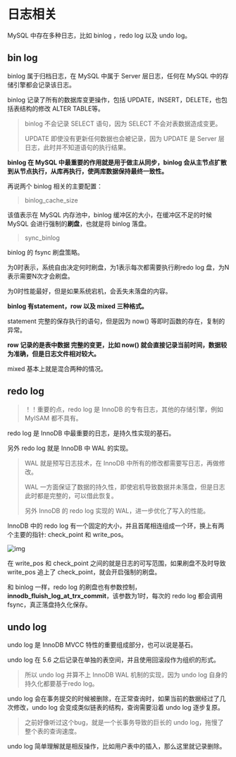 # 日志相关



MySQL 中存在多种日志，比如 binlog ，redo log 以及 undo log。



## bin log

 binlog 属于归档日志，在 MySQL 中属于 Server 层日志，任何在 MySQL 中的存储引擎都会记录该日志。

binlog  记录了所有的数据库变更操作，包括 UPDATE，INSERT，DELETE，也包括表结构的修改 ALTER TABLE等。

> binlog 不会记录 SELECT 语句，因为 SELECT 不会对表数据造成变更。
>
> UPDATE 即使没有更新任何数据也会被记录，因为 UPDATE 是 Server 层日志，此时并不知道语句的执行结果。

**binlog 在 MySQL 中最重要的作用就是用于做主从同步，binlog 会从主节点扩散到从节点执行，从库再执行，使两库数据保持最终一致性。**

再说两个 binlog 相关的主要配置：

> binlog_cache_size

该值表示在 MySQL 内存池中，binlog 缓冲区的大小，在缓冲区不足的时候 MySQL 会进行强制的**刷盘**，也就是将 binlog 落盘。

> sync_binlog 

binlog 的 fsync 刷盘策略。

为0时表示，系统自由决定何时刷盘，为1表示每次都需要执行刷redo log 盘，为N表示需要N次才会刷盘。

为0时性能最好，但是如果系统宕机，会丢失未落盘的内容。



**binlog 有statement，row 以及 mixed 三种格式。**

statement 完整的保存执行的语句，但是因为 now() 等即时函数的存在，复制的异常。

**row 记录的是表中数据 完整的变更，比如 now() 就会直接记录当前时间，数据较为准确，但是日志文件相对较大。**

mixed 基本上就是混合两种的情况。





## redo log

> ！！重要的点，redo log 是 InnoDB 的专有日志，其他的存储引擎，例如 MyISAM 都不具有。

redo log 是 InnoDB 中最重要的日志，是持久性实现的基石。

另外 redo log 就是 InnoDB 中 WAL 的实现。

> WAL 就是预写日志技术，在 InnoDB 中所有的修改都需要写日志，再做修改。
>
> WAL 一方面保证了数据的持久性，即使宕机导致数据并未落盘，但是日志此时都是完整的，可以借此恢复。
>
> 另外 InnoDB 的 redo log 实现的 WAL，进一步优化了写入的性能。

InnoDB 中的 redo log 有一个固定的大小，并且首尾相连组成一个环，换上有两个主要的指针: check_point 和 write_pos。

![img](https://chenqwwq-img.oss-cn-beijing.aliyuncs.com/img/16a7950217b3f0f4ed02db5db59562a7.png)

在 write_pos 和 check_point 之间的就是日志的可写范围，如果刷盘不及时导致 write_pos 追上了 check_point，就会开启强制的刷盘。

和 binlog 一样，redo log 的刷盘也有参数控制，**innodb_fluish_log_at_trx_commit**，该参数为1时，每次的 redo log 都会调用 fsync，真正落盘持久化保存。



## undo log

undo log 是 InnoDB MVCC 特性的重要组成部分，也可以说是基石。

undo log 在 5.6 之后记录在单独的表空间，并且使用回滚段作为组织的形式。

> 所以 undo log 并算不上 InnoDB WAL 机制的实现，因为 undo log 自身的持久化都要基于redo log。

undo log 会在事务提交的时候被删除，在正常查询时，如果当前的数据经过了几次修改，undo log 会变成类似链表的结构，查询需要沿着 undo log 逐步复原。

> 之前好像听过这个bug，就是一个长事务导致的巨长的 undo log，拖慢了整个表的查询速度。

undo log 简单理解就是相反操作，比如用户表中的插入，那么这里就记录删除。